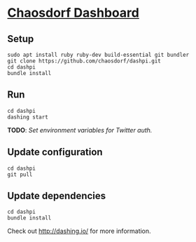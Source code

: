 # [Chaosdorf Dashboard](https://wiki.chaosdorf.de/Dashboard) #

## Setup ##

```
sudo apt install ruby ruby-dev build-essential git bundler
git clone https://github.com/chaosdorf/dashpi.git
cd dashpi
bundle install
```

## Run ##

```
cd dashpi
dashing start
```

**TODO**: *Set environment variables for Twitter auth.*

## Update configuration ##

```
cd dashpi
git pull
```

## Update dependencies ##

```
cd dashpi
bundle install
```

Check out http://dashing.io/ for more information.
